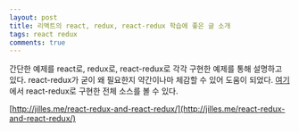 ```yaml
---
layout: post
title: 리액트의 react, redux, react-redux 학습에 좋은 글 소개
tags: react redux
comments: true
---
```


간단한 예제를 react로, redux로, react-redux로 각각 구현한 예제를 통해 설명하고 있다. react-redux가 굳이 왜 필요한지 약간이나마 체감할 수 있어 도움이 되었다. [여기](https://gist.github.com/jillesme/b39e97c70c91dd26c565a4bab1a3d194)에서 react-redux로 구현한 전체 소스를 볼 수 있다.
      
[http://jilles.me/react-redux-and-react-redux/](http://jilles.me/react-redux-and-react-redux/)
